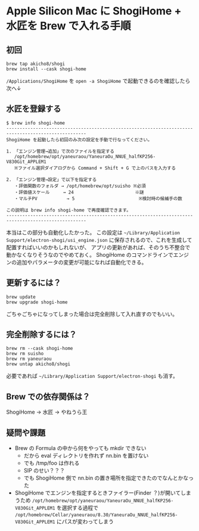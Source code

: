 # Apple Silicon Mac に ShogiHome + 水匠を Brew で入れる手順

## 初回

```
brew tap akicho8/shogi
brew install --cask shogi-home
```

`/Applications/ShogiHome` を `open -a ShogiHome` で起動できるのを確認したら次へ↓

## 水匠を登録する

```
$ brew info shogi-home
----------------------------------------------------------------------------------------------------
ShogiHome を起動したら初回のみ次の設定を手動で行なってください。

1. 「エンジン管理→追加」で次のファイルを指定する
   /opt/homebrew/opt/yaneuraou/YaneuraOu_NNUE_halfKP256-V830Git_APPLEM1
   ※ファイル選択ダイアログから Command + Shift + G で上のパスを入力する

2. 「エンジン管理→設定」で以下を指定する
   ・評価関数のフォルダ → /opt/homebrew/opt/suisho ※必須
   ・評価値スケール     → 24                       ※謎
   ・マルチPV           → 5                        ※検討時の候補手の数

この説明は brew info shogi-home で再度確認できます。
----------------------------------------------------------------------------------------------------
```

本当はこの部分も自動化したかった。
この設定は `~/Library/Application Support/electron-shogi/usi_engine.json` に保存されるので、これを生成して配置すればいいのかもしれないが、
アプリの更新があれば、そのうち不整合で動かなくなりそうなのでやめておく。
ShogiHome のコマンドラインでエンジンの追加やパラメータの変更が可能になれば自動化できる。

## 更新するには？

```
brew update
brew upgrade shogi-home
```

ごちゃごちゃになってしまった場合は完全削除して入れ直すのでもいい。

## 完全削除するには？

```
brew rm --cask shogi-home
brew rm suisho
brew rm yaneuraou
brew untap akicho8/shogi
```

必要であれば `~/Library/Application Support/electron-shogi` も消す。

## Brew での依存関係は？

ShogiHome → 水匠 → やねうら王

## 疑問や課題

- Brew の Formula の中から何をやっても mkdir できない
  - だから eval ディレクトリを作れず nn.bin を置けない
  - でも /tmp/foo は作れる
  - SIP のせい？？？
  - でも ShogiHome 側で nn.bin の置き場所を指定できたのでなんとかなった
- ShogiHome でエンジンを指定するときファイラー(Finder ？)が開いてしまうため `/opt/homebrew/opt/yaneuraou/YaneuraOu_NNUE_halfKP256-V830Git_APPLEM1` を選択する過程で `/opt/homebrew/Cellar/yaneuraou/8.30/YaneuraOu_NNUE_halfKP256-V830Git_APPLEM1` にパスが変わってしまう
